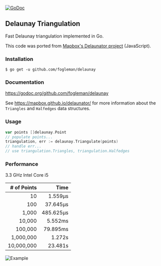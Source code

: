 [![GoDoc](https://godoc.org/github.com/fogleman/delaunay?status.svg)](https://godoc.org/github.com/fogleman/delaunay)

## Delaunay Triangulation

Fast Delaunay triangulation implemented in Go.

This code was ported from [Mapbox's Delaunator project](https://github.com/mapbox/delaunator) (JavaScript).

### Installation

    $ go get -u github.com/fogleman/delaunay

### Documentation

https://godoc.org/github.com/fogleman/delaunay

See https://mapbox.github.io/delaunator/ for more information about the `Triangles` and `Halfedges` data structures.

### Usage

```go
var points []delaunay.Point
// populate points...
triangulation, err := delaunay.Triangulate(points)
// handle err...
// use triangulation.Triangles, triangulation.Halfedges
```

### Performance

3.3 GHz Intel Core i5

| # of Points | Time |
| ---: | ---: |
| 10 | 1.559µs |
| 100 | 37.645µs |
| 1,000 | 485.625µs |
| 10,000 | 5.552ms |
| 100,000 | 79.895ms |
| 1,000,000 | 1.272s |
| 10,000,000 | 23.481s |

![Example](https://i.imgur.com/xhfW1EV.png)
